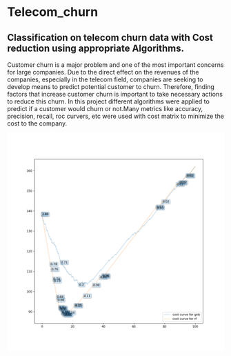 # Telecom_churn
## Classification on telecom churn data with Cost reduction using appropriate Algorithms.
Customer churn is a major problem and one of the most important concerns for large companies. 
Due to the direct effect on the revenues of the companies, especially in the telecom field, 
companies are seeking to develop means to predict potential customer to churn. 
Therefore, finding factors that increase customer churn is important to take necessary actions to reduce this churn.
In this project different algorithms were applied to predict if a customer would churn or not.Many metrics like accuracy, precision, recall, roc curvers, etc were used with cost matrix to minimize the cost to the company.

![CostCurves](costcurve.png)
